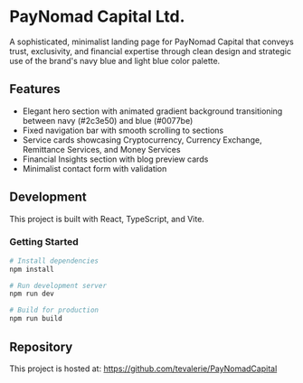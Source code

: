 # PayNomad Capital Ltd.

A sophisticated, minimalist landing page for PayNomad Capital that conveys trust, exclusivity, and financial expertise through clean design and strategic use of the brand's navy blue and light blue color palette.

## Features

- Elegant hero section with animated gradient background transitioning between navy (#2c3e50) and blue (#0077be)
- Fixed navigation bar with smooth scrolling to sections
- Service cards showcasing Cryptocurrency, Currency Exchange, Remittance Services, and Money Services
- Financial Insights section with blog preview cards
- Minimalist contact form with validation

## Development

This project is built with React, TypeScript, and Vite.

### Getting Started

```bash
# Install dependencies
npm install

# Run development server
npm run dev

# Build for production
npm run build
```

## Repository

This project is hosted at: https://github.com/tevalerie/PayNomadCapital
